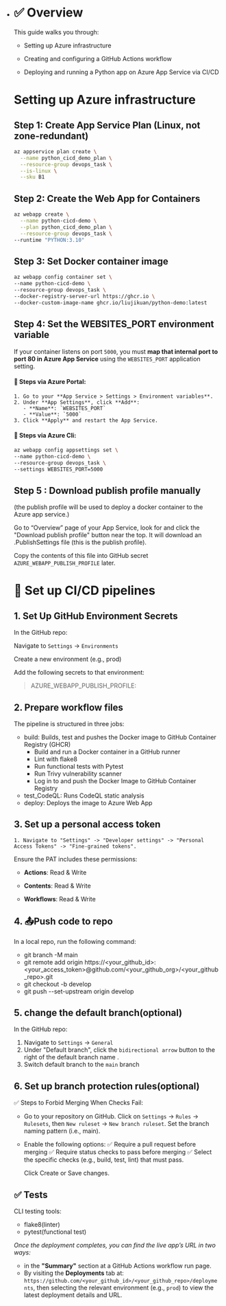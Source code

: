 - # ✅ Overview #

    This guide walks you through:

    - Setting up Azure infrastructure

    - Creating and configuring a GitHub Actions workflow

    - Deploying and running a Python app on Azure App Service via CI/CD

  # Setting up Azure infrastructure

    ## Step 1: Create App Service Plan (Linux, not zone-redundant)

    ```bash
  az appservice plan create \
      --name python_cicd_demo_plan \
      --resource-group devops_task \
      --is-linux \
      --sku B1 
    ```

    ## Step 2: Create the Web App for Containers

    ```bash
  az webapp create \
      --name python-cicd-demo \
      --plan python_cicd_demo_plan \
      --resource-group devops_task \
  	--runtime "PYTHON:3.10"
    ```

    ## Step 3: Set Docker container image

    ```bash
  az webapp config container set \
    --name python-cicd-demo \
    --resource-group devops_task \
    --docker-registry-server-url https://ghcr.io \
    --docker-custom-image-name ghcr.io/liujikuan/python-demo:latest
    ```

    ## Step 4: Set the WEBSITES_PORT environment variable
  
  
    If your container listens on port `5000`, you must **map that internal port to port 80 in Azure App Service** using the `WEBSITES_PORT` application setting.
  
    #### 🔧 Steps via Azure Portal:
  
      1. Go to your **App Service > Settings > Environment variables**.
      2. Under **App Settings**, click **Add**:
         - **Name**: `WEBSITES_PORT`
         - **Value**: `5000`
      3. Click **Apply** and restart the App Service.
  
    #### 🔧 Steps via Azure Cli:
  
    ```bash
  az webapp config appsettings set \
    --name python-cicd-demo \
    --resource-group devops_task \
    --settings WEBSITES_PORT=5000
    ```
  
    ## Step 5 : Download publish profile manually
  
     (the publish profile will be used to deploy a docker container to the Azure app service.)
  
  
  Go to “Overview” page of your App Service, look for and click the "Download publish profile" button near the top.
  It will download an .PublishSettings file (this is the publish profile).
  
  
  Copy the contents of this file into GitHub secret `AZURE_WEBAPP_PUBLISH_PROFILE` later.
  
  
  
  
  # 🔐 Set up CI/CD pipelines
  
  ## 1. Set Up GitHub Environment Secrets
  
    In the GitHub repo:
  
    Navigate to `Settings` -> `Environments`
  
    Create a new environment (e.g., prod)
  
    Add the following secrets to that environment:
  
    > AZURE_WEBAPP_PUBLISH_PROFILE: <The content of publish-profile.xml>
  
  ## 2. Prepare workflow files
  
    The pipeline is structured in three jobs:
  
    - build: Builds, test and pushes the Docker image to GitHub Container Registry (GHCR)
      - Build and run a Docker container in a GitHub runner 
      - Lint with flake8
      - Run functional tests with Pytest
      - Run Trivy vulnerability scanner
      - Log in to and push the Docker Image to GitHub Container Registry
    - test_CodeQL: Runs CodeQL static analysis
    - deploy: Deploys the image to Azure Web App
  
  ## 3.  Set up a personal access token 
  
      1. Navigate to "Settings" -> "Developer settings" -> "Personal Access Tokens" -> "Fine-grained tokens".
  
    Ensure the PAT includes these permissions:
  
  - **Actions**: Read & Write
  
  - **Contents**: Read & Write
  
  - **Workflows**: Read & Write
  
  ##  4. 📤Push code to repo
  
  In a local repo, run the following  command:
  
    - git branch -M main
    - git remote add origin https://<your_github_id>:<your_access_token>@github.com/<your_github_org>/<your_github_repo>.git
    - git checkout -b develop
    - git push --set-upstream origin develop
  
  ## 5. change the default branch(optional)
  
   In the GitHub repo:
  
  1. Navigate to `Settings` -> `General`
  2. Under "Default branch", click the `bidirectional arrow` button to the right of the default branch name . 
  3. Switch default branch to the `main` branch
  
  ## 6. Set up branch protection rules(optional)
  
    ✅ Steps to Forbid Merging When Checks Fail:
  
  - Go to your repository on GitHub.
    Click on `Settings` →  `Rules` -> `Rulesets`,  then  `New ruleset` -> `New branch ruleset`.
    Set the branch naming pattern (i.e., main).
  
  - Enable the following options:
    ✅ Require a pull request before merging
    ✅ Require status checks to pass before merging
    ✅ Select the specific checks (e.g., build, test, lint) that must pass.
  
    Click Create or Save changes.
  
  
  
  
  
  ## ✅ Tests
  
  CLI testing tools:
  
  - flake8(linter)
  - pytest(functional test)
  
  
  
  _Once the deployment completes, you can find the live app’s URL in two ways:_
  
  - in the **"Summary"**  section at a GitHub Actions workflow run page.
  - By visiting the **Deployments** tab at:
     `https://github.com/<your_github_id>/<your_github_repo>/deployments`,
     then selecting the relevant environment (e.g., `prod`) to view the latest deployment details and URL.
  
  
